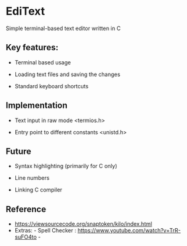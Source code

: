 # EdiText


Simple terminal-based text editor written in C


## Key features:

- Terminal based usage

- Loading text files and saving the changes

- Standard keyboard shortcuts 



## Implementation

- Text input in raw mode <termios.h>

- Entry point to different constants <unistd.h>



## Future

- Syntax highlighting (primarily for C only)

- Line numbers

- Linking C compiler



## Reference
- https://viewsourcecode.org/snaptoken/kilo/index.html
- Extras: - Spell Checker : https://www.youtube.com/watch?v=TrR-suFO4to
          - 

